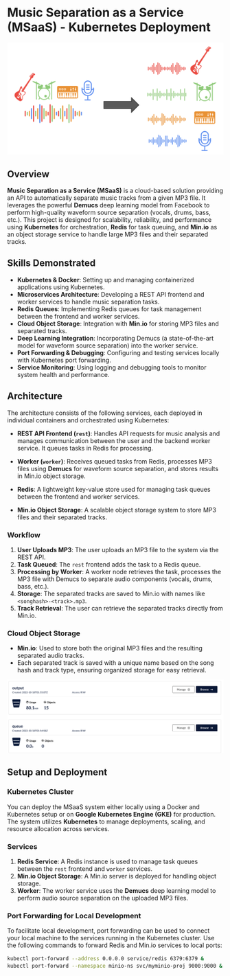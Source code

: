 # Music Separation as a Service (MSaaS) - Kubernetes Deployment

![Music Separation](images/music_separation.png)

## Overview

**Music Separation as a Service (MSaaS)** is a cloud-based solution providing an API to automatically separate music tracks from a given MP3 file. It leverages the powerful **Demucs** deep learning model from Facebook to perform high-quality waveform source separation (vocals, drums, bass, etc.). This project is designed for scalability, reliability, and performance using **Kubernetes** for orchestration, **Redis** for task queuing, and **Min.io** as an object storage service to handle large MP3 files and their separated tracks.

## Skills Demonstrated

- **Kubernetes & Docker**: Setting up and managing containerized applications using Kubernetes.
- **Microservices Architecture**: Developing a REST API frontend and worker services to handle music separation tasks.
- **Redis Queues**: Implementing Redis queues for task management between the frontend and worker services.
- **Cloud Object Storage**: Integration with **Min.io** for storing MP3 files and separated tracks.
- **Deep Learning Integration**: Incorporating Demucs (a state-of-the-art model for waveform source separation) into the worker service.
- **Port Forwarding & Debugging**: Configuring and testing services locally with Kubernetes port forwarding.
- **Service Monitoring**: Using logging and debugging tools to monitor system health and performance.

## Architecture

The architecture consists of the following services, each deployed in individual containers and orchestrated using Kubernetes:

- **REST API Frontend (`rest`)**: Handles API requests for music analysis and manages communication between the user and the backend worker service. It queues tasks in Redis for processing.
  
- **Worker (`worker`)**: Receives queued tasks from Redis, processes MP3 files using **Demucs** for waveform source separation, and stores results in Min.io object storage.

- **Redis**: A lightweight key-value store used for managing task queues between the frontend and worker services.

- **Min.io Object Storage**: A scalable object storage system to store MP3 files and their separated tracks.

### Workflow
1. **User Uploads MP3**: The user uploads an MP3 file to the system via the REST API.
2. **Task Queued**: The `rest` frontend adds the task to a Redis queue.
3. **Processing by Worker**: A worker node retrieves the task, processes the MP3 file with Demucs to separate audio components (vocals, drums, bass, etc.).
4. **Storage**: The separated tracks are saved to Min.io with names like `<songhash>-<track>.mp3`.
5. **Track Retrieval**: The user can retrieve the separated tracks directly from Min.io.

### Cloud Object Storage
- **Min.io**: Used to store both the original MP3 files and the resulting separated audio tracks.
- Each separated track is saved with a unique name based on the song hash and track type, ensuring organized storage for easy retrieval.

![Min.io Buckets](images/buckets.png)

## Setup and Deployment

### Kubernetes Cluster

You can deploy the MSaaS system either locally using a Docker and Kubernetes setup or on **Google Kubernetes Engine (GKE)** for production. The system utilizes **Kubernetes** to manage deployments, scaling, and resource allocation across services.

### Services
1. **Redis Service**: A Redis instance is used to manage task queues between the `rest` frontend and `worker` services.
2. **Min.io Object Storage**: A Min.io server is deployed for handling object storage.
3. **Worker**: The worker service uses the **Demucs** deep learning model to perform audio source separation on the uploaded MP3 files.

### Port Forwarding for Local Development
To facilitate local development, port forwarding can be used to connect your local machine to the services running in the Kubernetes cluster. Use the following commands to forward Redis and Min.io services to local ports:
```bash
kubectl port-forward --address 0.0.0.0 service/redis 6379:6379 &
kubectl port-forward --namespace minio-ns svc/myminio-proj 9000:9000 &


